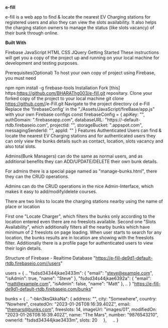 **e-fill**

e-fill is a web app to find & locate the nearest EV Charging stations for registered users and also they can view the slots availability. It also helps the charging station owners to manage the status (like slots vacancy) of their bunk through online.

**Built With**

Firebase
JavaScript
HTML
CSS
JQuery
Getting Started
These instructions will get you a copy of the project up and running on your local machine for development and testing purposes.

Prerequisites(Optional)
To host your own copy of project using Firebase, you must need

npm
npm install -g firebase-tools
Installation
Fork [this] https:https://github.com/BHARAThg003/e-fill.git repositary.
Clone your forked copy of the project to your local machine
git clone https://github.com/<your-username>/e-Fill.git
Navigate to the project directory
cd e-Fill
Replace the 'firebaseConfig' in the "./Assets/JavaScript/fireBase/app.js" with your own Firebase configs
const firebaseConfig = {
     apiKey: "<api-key>",
     authDomain: "<app-name>.firebaseapp.com",
     databaseURL: "https://<app-name>-default-rtdb.firebaseio.com",
     projectId: "<your-project-id>",
     storageBucket: "<app-name>.appspot.com",
     messagingSenderId: "<your-own>",
     appId: "<your-own>"
 }
Features
Authenticated Users can find & locate the nearest EV Charging stations and for authenticated users they can only view the bunks details such as contact, location, slots vacancy and also total slots.

Admins(Bunk Managers) can do the same as normal users, and as additional benefits they can ADD/UPDATE/DELETE their own bunk details.

For admins there is a special page named as "manage-bunks.html", there they can the CRUD operations.

Admins can do the CRUD operations in the nice Admin-Interface, which makes it easy to add/modify/delete courses.

There are two links to locate the charging stations nearby using the name of place or location

First one "Locate Charger", which filters the bunks only according to the location entered even there are no freeslots available.
Second one "Slots Availability", which additionally filters all the nearby bunks which have minimum of 2 freeslots on page loading. When user starts to search for any location, the bunks results are in location are showing with the freeslots filter.
Additionally there is a profile page for authenticated users to view their login details.

Structure of Firebase - Realtime Database
"https://e-fill-de9d1-default-rtdb.firebaseio.com//users"


users = {
    ..
    "fsdsd34344jkae3433m": {
        "email": "steve@example.com",
        "isAdmin": true,
        "name": "Steve"
    },
    "fsdsd34s44jkae6392a": {
        "email": "matt@example.com",
        "isAdmin": false,
        "name": "Matt"
    },
    ..
}
"https://e-fill-de9d1-default-rtdb.firebaseio.com/bunks"


bunks = {
    ..
    "-bkn3ksGkkaNa": {
        address: "",
        city: "Somewhere",
        country: "Nowhere",
        createdOn: "2023-01-26T08:16:39.402Z",
        email: "themars@bunks.com",
        freeslots: 14,
        imageUrl: "images/01",
        modifiedOn: "2023-01-26T08:16:39.402Z",
        name: "The Mars",
        number: "9876543210",
        ownerId: "fsdsd34344jkae3433m",
        slots: 20
    },
    ..
}
